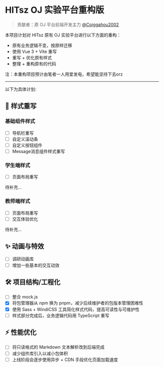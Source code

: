 # HITsz OJ 实验平台重构版

> 贡献者：原 OJ 平台前端开发主力 [@Coiggahou2002](https://github.com/Coiggahou2002)

本项目计划对 HITsz 原有 OJ 实验平台进行以下方面的重构：

- 原有业务逻辑不变，按原样迁移
- 使用 Vue 3 + Vite 重写
- 重写 + 优化原有样式
- 整理 + 重构原有的代码

注：本重构项目预计由笔者一人用爱发电，希望能坚持下去orz

---

以下为具体计划:

## 🎉 样式重写

### 基础组件样式

- [ ] 导航栏重写
- [ ] 自定义滚动条
- [ ] 自定义按钮组件
- [ ] Message消息组件样式重写

### 学生端样式

- [ ] 页面布局重写

待补充...

### 教师端样式

- [ ] 页面布局重写
- [ ] 交互体验优化

待补充...

## ✨ 动画与特效

- [ ] 调研动画库
- [ ] 增加一些基本的交互动效

## 🛠️ 项目结构/工程化

- [ ] 整合 mock.js
- [x] 将包管理器从 npm 换为 pnpm，减少后续维护者的包版本管理困难性
- [x] 使用 Sass + WindiCSS 工具简化样式代码，提高可读性与可维护性
- [ ] 样式部分完成后，业务逻辑代码用 TypeScript 重写

## ⚡ 性能优化

- [ ] 将只读格式的 Markdown 文本解析改到后端完成
- [ ] 减少组件库引入以减小包体积
- [ ] 上线阶段会逐步使用异步 + CDN 手段优化页面加载速度
